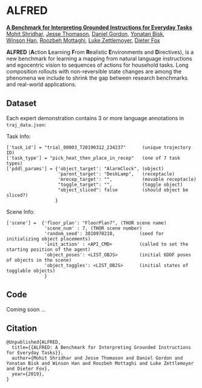 # ALFRED

[<b>A Benchmark for Interpreting Grounded Instructions for Everyday Tasks</b>](https://arxiv.org/abs/1912.01734)  
[Mohit Shridhar](https://mohitshridhar.com/), [Jesse Thomason](https://jessethomason.com/), [Daniel Gordon](https://homes.cs.washington.edu/~xkcd/), [Yonatan Bisk](https://yonatanbisk.com/),  
[Winson Han](https://allenai.org/team.html), [Roozbeh Mottaghi](http://roozbehm.info/), [Luke Zettlemoyer](https://www.cs.washington.edu/people/faculty/lsz), [Dieter Fox](https://homes.cs.washington.edu/~fox/)

**ALFRED** (**A**ction **L**earning **F**rom **R**ealistic **E**nvironments and **D**irectives), is a new benchmark for learning a mapping from natural language instructions and egocentric vision to sequences of actions for household tasks. Long composition rollouts with non-reversible state changes are among the phenomena we include to shrink the gap between research benchmarks and real-world applications.

## Dataset

Each expert demonstration contains 3 or more language annotations in `traj_data.json`:

Task Info:
```
['task_id'] = "trial_00003_T20190312_234237"      (unique trajectory ID)
['task_type'] = "pick_heat_then_place_in_recep"   (one of 7 task types)
['pddl_params'] = {'object_target': "AlarmClock", (object)
				   'parent_target': "DeskLamp",   (receptacle)
                   'mrecep_target': "", 		  (movable receptacle)
                   "toggle_target": "",           (toggle object)
                   "object_sliced": false         (should object be sliced?)
				  }
```

Scene Info:
```
['scene'] =  {'floor_plan': "FloorPlan7", (THOR scene name)
	          'scene_num' : 7, (THOR scene number)
              'random_seed': 3810970210, 		 (seed for initializing object placements)
              'init_action' : <API_CMD> 		 (called to set the starting position of the agent)
              'object_poses': <LIST_OBJS> 		 (initial 6DOF poses of objects in the scene)
              'object_toggles': <LIST_OBJS>      (initial states of togglable objects)
              }
```

## Code

Coming soon ...

## Citation

```
@Unpublished{ALFRED,
  title={{ALFRED: A Benchmark for Interpreting Grounded Instructions for Everyday Tasks}},
  author={Mohit Shridhar and Jesse Thomason and Daniel Gordon and Yonatan Bisk and Winson Han and Roozbeh Mottaghi and Luke Zettlemoyer and Dieter Fox},
  year={2019},
}
```
